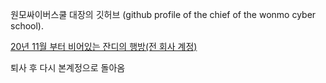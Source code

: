 원모싸이버스쿨 대장의 깃허브
(github profile of the chief of the wonmo cyber school). 

[20년 11월 부터 비어있는 잔디의 행방(전 회사 계정)](https://github.com/yeowonmo)  

퇴사 후 다시 본계정으로 돌아옴
